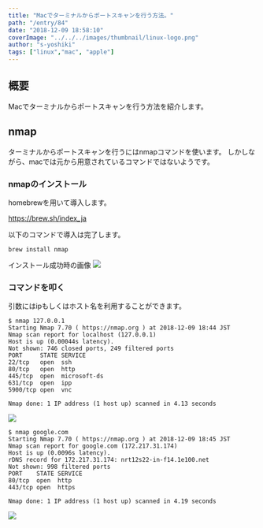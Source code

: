 ```yaml
---
title: "Macでターミナルからポートスキャンを行う方法。"
path: "/entry/84"
date: "2018-12-09 18:58:10"
coverImage: "../../../images/thumbnail/linux-logo.png"
author: "s-yoshiki"
tags: ["linux","mac", "apple"]
---
```


## 概要

Macでターミナルからポートスキャンを行う方法を紹介します。

## nmap

ターミナルからポートスキャンを行うにはnmapコマンドを使います。
しかしながら、macでは元から用意されているコマンドではないようです。

### nmapのインストール

homebrewを用いて導入します。

https://brew.sh/index_ja

以下のコマンドで導入は完了します。

```
brew install nmap
```

インストール成功時の画像
<img src="https://pbs.twimg.com/media/Dt9z4otU8AAjRrt.jpg">

### コマンドを叩く

引数にはipもしくはホスト名を利用することができます。

```shell
$ nmap 127.0.0.1
Starting Nmap 7.70 ( https://nmap.org ) at 2018-12-09 18:44 JST
Nmap scan report for localhost (127.0.0.1)
Host is up (0.00044s latency).
Not shown: 746 closed ports, 249 filtered ports
PORT     STATE SERVICE
22/tcp   open  ssh
80/tcp   open  http
445/tcp  open  microsoft-ds
631/tcp  open  ipp
5900/tcp open  vnc

Nmap done: 1 IP address (1 host up) scanned in 4.13 seconds
```

<img src="https://pbs.twimg.com/media/Dt9z3XLVYAAdajw.jpg">

```shell
$ nmap google.com
Starting Nmap 7.70 ( https://nmap.org ) at 2018-12-09 18:45 JST
Nmap scan report for google.com (172.217.31.174)
Host is up (0.0096s latency).
rDNS record for 172.217.31.174: nrt12s22-in-f14.1e100.net
Not shown: 998 filtered ports
PORT    STATE SERVICE
80/tcp  open  http
443/tcp open  https

Nmap done: 1 IP address (1 host up) scanned in 4.19 seconds
```

<img src="https://pbs.twimg.com/media/Dt9z2iqV4AAgKC2.jpg">
